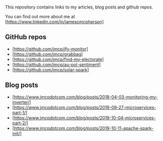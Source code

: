 This repository contains links to my articles, blog posts and github repos.

You can find out more about me at [https://www.linkedin.com/in/jamescmcpherson]


GitHub repos
------------
* [https://github.com/jmcp/jfy-monitor]
* [https://github.com/jmcp/grabbag]
* [https://github.com/jmcp/find-my-electorate]
* [https://github.com/jmcp/au-pol-sentiment]
* [https://github.com/jmcp/solar-spark]


Blog posts
----------
* [https://www.jmcpdotcom.com/blog/posts/2018-04-03-monitoring-my-inverter/]
* [https://www.jmcpdotcom.com/blog/posts/2019-09-27-microservices-part-1/]
* [https://www.jmcpdotcom.com/blog/posts/2019-10-04-microservices-part-2/]
* [https://www.jmcpdotcom.com/blog/posts/2019-10-11-apache-spark-init/]


